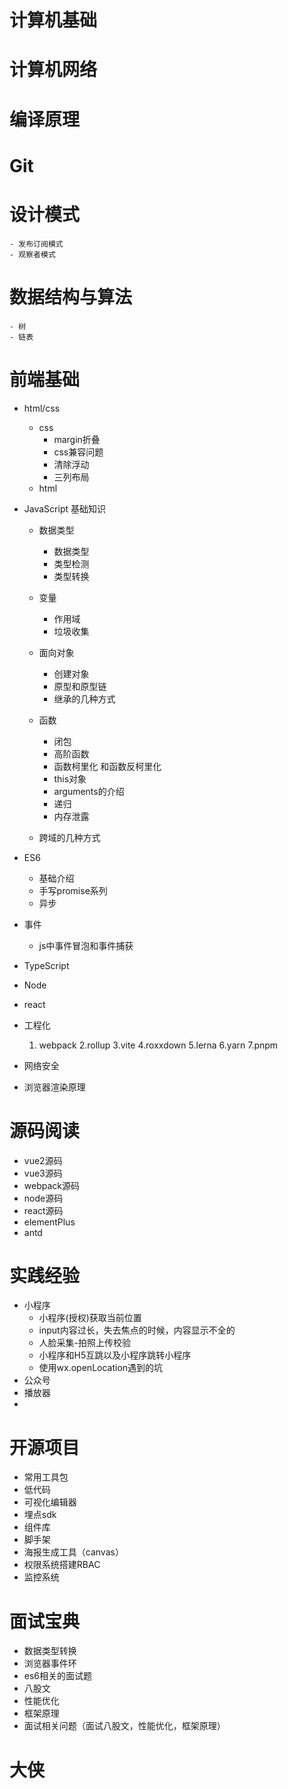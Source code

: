 
# 计算机基础
  # 计算机网络
  # 编译原理
  # Git
  # 设计模式
    - 发布订阅模式
    - 观察者模式
  # 数据结构与算法
    - 树
    - 链表

# 前端基础
- html/css
  - css
    - margin折叠
    - css兼容问题
    - 清除浮动
    - 三列布局
  - html
- JavaScript 基础知识
  - 数据类型
    - 数据类型
    - 类型检测
    - 类型转换
  - 变量
    - 作用域
    - 垃圾收集

  - 面向对象
    - 创建对象
    - 原型和原型链
    - 继承的几种方式
  - 函数
    - 闭包
    - 高阶函数
    - 函数柯里化 和函数反柯里化
    - this对象
    - arguments的介绍
    - 递归
    - 内存泄露
  - 跨域的几种方式

- ES6
  - 基础介绍
  - 手写promise系列
  - 异步
- 事件
  - js中事件冒泡和事件捕获



- TypeScript 
- Node
- react
- 工程化
  1. webpack
  2.rollup
  3.vite
  4.roxxdown
  5.lerna
  6.yarn
  7.pnpm
- 网络安全
- 浏览器渲染原理



# 源码阅读
  - vue2源码
  - vue3源码
  - webpack源码
  - node源码
  - react源码
  - elementPlus
  - antd

# 实践经验
  - 小程序
    - 小程序(授权)获取当前位置
    - input内容过长，失去焦点的时候，内容显示不全的
    - 人脸采集-拍照上传校验
    - 小程序和H5互跳以及小程序跳转小程序
    - 使用wx.openLocation遇到的坑
  - 公众号
  - 播放器
  - 

# 开源项目
- 常用工具包
- 低代码
 - 可视化编辑器
-   埋点sdk
-   组件库
-   脚手架
-   海报生成工具（canvas）
-   权限系统搭建RBAC
-   监控系统

# 面试宝典
  - 数据类型转换
  - 浏览器事件环
  - es6相关的面试题
  - 八股文
  - 性能优化
  - 框架原理
  - 面试相关问题（面试八股文，性能优化，框架原理）



# 大侠




